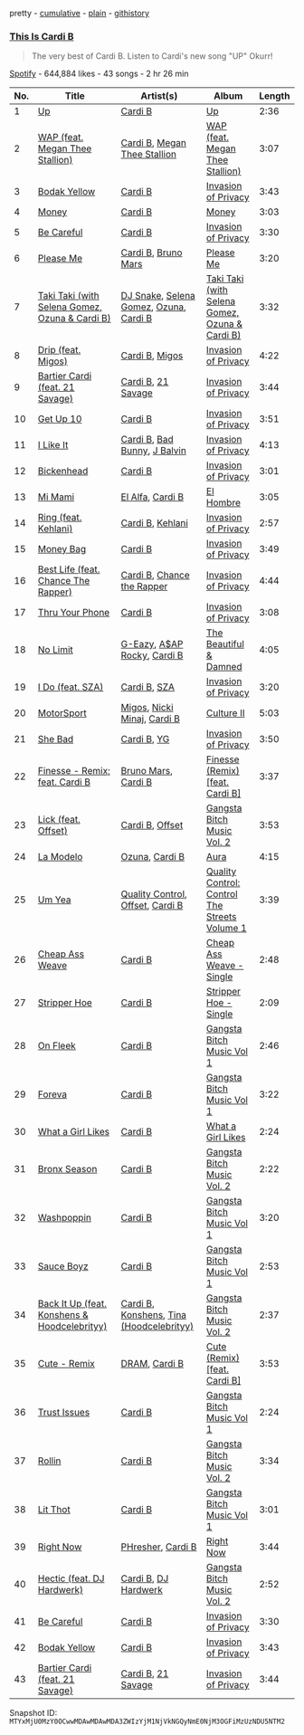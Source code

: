pretty - [cumulative](/playlists/cumulative/37i9dQZF1DWXXQuxfjYVxb.md) - [plain](/playlists/plain/37i9dQZF1DWXXQuxfjYVxb) - [githistory](https://github.githistory.xyz/mackorone/spotify-playlist-archive/blob/main/playlists/plain/37i9dQZF1DWXXQuxfjYVxb)

### [This Is Cardi B](https://open.spotify.com/playlist/37i9dQZF1DWXXQuxfjYVxb)

> The very best of Cardi B\. Listen to Cardi's new song  "UP" Okurr!

[Spotify](https://open.spotify.com/user/spotify) - 644,884 likes - 43 songs - 2 hr 26 min

| No. | Title | Artist(s) | Album | Length |
|---|---|---|---|---|
| 1 | [Up](https://open.spotify.com/track/1XXimziG1uhM0eDNCZCrUl) | [Cardi B](https://open.spotify.com/artist/4kYSro6naA4h99UJvo89HB) | [Up](https://open.spotify.com/album/5BNrcvfbLyADks4RXPW7VP) | 2:36 |
| 2 | [WAP \(feat\. Megan Thee Stallion\)](https://open.spotify.com/track/4Oun2ylbjFKMPTiaSbbCih) | [Cardi B](https://open.spotify.com/artist/4kYSro6naA4h99UJvo89HB), [Megan Thee Stallion](https://open.spotify.com/artist/181bsRPaVXVlUKXrxwZfHK) | [WAP \(feat\. Megan Thee Stallion\)](https://open.spotify.com/album/2ogiazbrNEx0kQHGl5ZBTQ) | 3:07 |
| 3 | [Bodak Yellow](https://open.spotify.com/track/6KBYefIoo7KydImq1uUQlL) | [Cardi B](https://open.spotify.com/artist/4kYSro6naA4h99UJvo89HB) | [Invasion of Privacy](https://open.spotify.com/album/4KdtEKjY3Gi0mKiSdy96ML) | 3:43 |
| 4 | [Money](https://open.spotify.com/track/2GGMabyHXnJmjY6CXhhB2e) | [Cardi B](https://open.spotify.com/artist/4kYSro6naA4h99UJvo89HB) | [Money](https://open.spotify.com/album/2drqVzCt52KiDxKgl0Rq0P) | 3:03 |
| 5 | [Be Careful](https://open.spotify.com/track/2Yl4OmDby9iitgNWZPwxkd) | [Cardi B](https://open.spotify.com/artist/4kYSro6naA4h99UJvo89HB) | [Invasion of Privacy](https://open.spotify.com/album/4KdtEKjY3Gi0mKiSdy96ML) | 3:30 |
| 6 | [Please Me](https://open.spotify.com/track/0PG9fbaaHFHfre2gUVo7AN) | [Cardi B](https://open.spotify.com/artist/4kYSro6naA4h99UJvo89HB), [Bruno Mars](https://open.spotify.com/artist/0du5cEVh5yTK9QJze8zA0C) | [Please Me](https://open.spotify.com/album/5a4sJJ3qjn6hqRsvm0Veso) | 3:20 |
| 7 | [Taki Taki \(with Selena Gomez, Ozuna & Cardi B\)](https://open.spotify.com/track/4w8niZpiMy6qz1mntFA5uM) | [DJ Snake](https://open.spotify.com/artist/540vIaP2JwjQb9dm3aArA4), [Selena Gomez](https://open.spotify.com/artist/0C8ZW7ezQVs4URX5aX7Kqx), [Ozuna](https://open.spotify.com/artist/1i8SpTcr7yvPOmcqrbnVXY), [Cardi B](https://open.spotify.com/artist/4kYSro6naA4h99UJvo89HB) | [Taki Taki \(with Selena Gomez, Ozuna & Cardi B\)](https://open.spotify.com/album/0ZHyvPke0EcVt6rYA8Ins3) | 3:32 |
| 8 | [Drip \(feat\. Migos\)](https://open.spotify.com/track/2qcG0nZ6S3zZV0UrkY5nFo) | [Cardi B](https://open.spotify.com/artist/4kYSro6naA4h99UJvo89HB), [Migos](https://open.spotify.com/artist/6oMuImdp5ZcFhWP0ESe6mG) | [Invasion of Privacy](https://open.spotify.com/album/4KdtEKjY3Gi0mKiSdy96ML) | 4:22 |
| 9 | [Bartier Cardi \(feat\. 21 Savage\)](https://open.spotify.com/track/0dIoGTQXDh1wVnhIiSyYEa) | [Cardi B](https://open.spotify.com/artist/4kYSro6naA4h99UJvo89HB), [21 Savage](https://open.spotify.com/artist/1URnnhqYAYcrqrcwql10ft) | [Invasion of Privacy](https://open.spotify.com/album/4KdtEKjY3Gi0mKiSdy96ML) | 3:44 |
| 10 | [Get Up 10](https://open.spotify.com/track/7p2ewixAShLpjDZrnzZK7c) | [Cardi B](https://open.spotify.com/artist/4kYSro6naA4h99UJvo89HB) | [Invasion of Privacy](https://open.spotify.com/album/4KdtEKjY3Gi0mKiSdy96ML) | 3:51 |
| 11 | [I Like It](https://open.spotify.com/track/58q2HKrzhC3ozto2nDdN4z) | [Cardi B](https://open.spotify.com/artist/4kYSro6naA4h99UJvo89HB), [Bad Bunny](https://open.spotify.com/artist/4q3ewBCX7sLwd24euuV69X), [J Balvin](https://open.spotify.com/artist/1vyhD5VmyZ7KMfW5gqLgo5) | [Invasion of Privacy](https://open.spotify.com/album/4KdtEKjY3Gi0mKiSdy96ML) | 4:13 |
| 12 | [Bickenhead](https://open.spotify.com/track/17Yq72h0p15OhCbZ5lJ5gd) | [Cardi B](https://open.spotify.com/artist/4kYSro6naA4h99UJvo89HB) | [Invasion of Privacy](https://open.spotify.com/album/4KdtEKjY3Gi0mKiSdy96ML) | 3:01 |
| 13 | [Mi Mami](https://open.spotify.com/track/5NbmeIxqXL0MCT5VQDj5eZ) | [El Alfa](https://open.spotify.com/artist/2oQX8QiMXOyuqbcZEFsZfm), [Cardi B](https://open.spotify.com/artist/4kYSro6naA4h99UJvo89HB) | [El Hombre](https://open.spotify.com/album/5hzbgBTxfikktf9cOvggGF) | 3:05 |
| 14 | [Ring \(feat\. Kehlani\)](https://open.spotify.com/track/5DfWF0jqMgZDCiu9zJENTA) | [Cardi B](https://open.spotify.com/artist/4kYSro6naA4h99UJvo89HB), [Kehlani](https://open.spotify.com/artist/0cGUm45nv7Z6M6qdXYQGTX) | [Invasion of Privacy](https://open.spotify.com/album/4KdtEKjY3Gi0mKiSdy96ML) | 2:57 |
| 15 | [Money Bag](https://open.spotify.com/track/1vBeIXlzbAieGoDqInav5j) | [Cardi B](https://open.spotify.com/artist/4kYSro6naA4h99UJvo89HB) | [Invasion of Privacy](https://open.spotify.com/album/4KdtEKjY3Gi0mKiSdy96ML) | 3:49 |
| 16 | [Best Life \(feat\. Chance The Rapper\)](https://open.spotify.com/track/00B7TZ0Xawar6NZ00JFomN) | [Cardi B](https://open.spotify.com/artist/4kYSro6naA4h99UJvo89HB), [Chance the Rapper](https://open.spotify.com/artist/1anyVhU62p31KFi8MEzkbf) | [Invasion of Privacy](https://open.spotify.com/album/4KdtEKjY3Gi0mKiSdy96ML) | 4:44 |
| 17 | [Thru Your Phone](https://open.spotify.com/track/74cVJfmK18rhWnscIpGXjt) | [Cardi B](https://open.spotify.com/artist/4kYSro6naA4h99UJvo89HB) | [Invasion of Privacy](https://open.spotify.com/album/4KdtEKjY3Gi0mKiSdy96ML) | 3:08 |
| 18 | [No Limit](https://open.spotify.com/track/2DQ1ITjI0YoLFzuADN1ZBW) | [G\-Eazy](https://open.spotify.com/artist/02kJSzxNuaWGqwubyUba0Z), [A$AP Rocky](https://open.spotify.com/artist/13ubrt8QOOCPljQ2FL1Kca), [Cardi B](https://open.spotify.com/artist/4kYSro6naA4h99UJvo89HB) | [The Beautiful & Damned](https://open.spotify.com/album/1VAc77UvK5wj8ZSWCo3V2b) | 4:05 |
| 19 | [I Do \(feat\. SZA\)](https://open.spotify.com/track/1f5PNhkNgUpvDEeZfcIlO1) | [Cardi B](https://open.spotify.com/artist/4kYSro6naA4h99UJvo89HB), [SZA](https://open.spotify.com/artist/7tYKF4w9nC0nq9CsPZTHyP) | [Invasion of Privacy](https://open.spotify.com/album/4KdtEKjY3Gi0mKiSdy96ML) | 3:20 |
| 20 | [MotorSport](https://open.spotify.com/track/4wFjTWCunQFKtukqrNijEt) | [Migos](https://open.spotify.com/artist/6oMuImdp5ZcFhWP0ESe6mG), [Nicki Minaj](https://open.spotify.com/artist/0hCNtLu0JehylgoiP8L4Gh), [Cardi B](https://open.spotify.com/artist/4kYSro6naA4h99UJvo89HB) | [Culture II](https://open.spotify.com/album/7fd7SEK25VS3gJAUgSwL6y) | 5:03 |
| 21 | [She Bad](https://open.spotify.com/track/0CfmNX2TXk7yoJqHJiixnp) | [Cardi B](https://open.spotify.com/artist/4kYSro6naA4h99UJvo89HB), [YG](https://open.spotify.com/artist/0A0FS04o6zMoto8OKPsDwY) | [Invasion of Privacy](https://open.spotify.com/album/4KdtEKjY3Gi0mKiSdy96ML) | 3:50 |
| 22 | [Finesse \- Remix; feat\. Cardi B](https://open.spotify.com/track/3Vo4wInECJQuz9BIBMOu8i) | [Bruno Mars](https://open.spotify.com/artist/0du5cEVh5yTK9QJze8zA0C), [Cardi B](https://open.spotify.com/artist/4kYSro6naA4h99UJvo89HB) | [Finesse \(Remix\) \[feat\. Cardi B\]](https://open.spotify.com/album/3mumK2ar9b4JPhVOZR0V2p) | 3:37 |
| 23 | [Lick \(feat\. Offset\)](https://open.spotify.com/track/5XdHz3HfGGOsvdhe06oxts) | [Cardi B](https://open.spotify.com/artist/4kYSro6naA4h99UJvo89HB), [Offset](https://open.spotify.com/artist/4DdkRBBYG6Yk9Ka8tdJ9BW) | [Gangsta Bitch Music Vol\. 2](https://open.spotify.com/album/47IM97GbpNyDREWlr2HtNM) | 3:53 |
| 24 | [La Modelo](https://open.spotify.com/track/2SbzdGpOKlH3HIAGTWTbwU) | [Ozuna](https://open.spotify.com/artist/1i8SpTcr7yvPOmcqrbnVXY), [Cardi B](https://open.spotify.com/artist/4kYSro6naA4h99UJvo89HB) | [Aura](https://open.spotify.com/album/0SukGZiXMtmsZoxstkBtNR) | 4:15 |
| 25 | [Um Yea](https://open.spotify.com/track/6XTetcNx1W6CKG0lSSnvrq) | [Quality Control](https://open.spotify.com/artist/6i392l38cR3uBPF0DbNs7S), [Offset](https://open.spotify.com/artist/4DdkRBBYG6Yk9Ka8tdJ9BW), [Cardi B](https://open.spotify.com/artist/4kYSro6naA4h99UJvo89HB) | [Quality Control: Control The Streets Volume 1](https://open.spotify.com/album/07Jvk8tGuaMhR4H72znlLJ) | 3:39 |
| 26 | [Cheap Ass Weave](https://open.spotify.com/track/1KTkfG53uAWmD5AknK8qWY) | [Cardi B](https://open.spotify.com/artist/4kYSro6naA4h99UJvo89HB) | [Cheap Ass Weave \- Single](https://open.spotify.com/album/5Ixfxd50clmGkqX5ZsfIrz) | 2:48 |
| 27 | [Stripper Hoe](https://open.spotify.com/track/2g5TgTjDM64RjrPL5eC0Q1) | [Cardi B](https://open.spotify.com/artist/4kYSro6naA4h99UJvo89HB) | [Stripper Hoe \- Single](https://open.spotify.com/album/1fFUujB5tYMc1ar0VMvAhr) | 2:09 |
| 28 | [On Fleek](https://open.spotify.com/track/67co9ZN8NRGnB7tiaF8yen) | [Cardi B](https://open.spotify.com/artist/4kYSro6naA4h99UJvo89HB) | [Gangsta Bitch Music Vol 1](https://open.spotify.com/album/4hRSrC7bRqBqDDSfhe5qRO) | 2:46 |
| 29 | [Foreva](https://open.spotify.com/track/5mwQ8wQElaMO1joDd5vtwd) | [Cardi B](https://open.spotify.com/artist/4kYSro6naA4h99UJvo89HB) | [Gangsta Bitch Music Vol 1](https://open.spotify.com/album/4hRSrC7bRqBqDDSfhe5qRO) | 3:22 |
| 30 | [What a Girl Likes](https://open.spotify.com/track/7LLJoOUTcfaZDrFTZgmtE3) | [Cardi B](https://open.spotify.com/artist/4kYSro6naA4h99UJvo89HB) | [What a Girl Likes](https://open.spotify.com/album/4uVh0v1aUwlSPeKWINQDLa) | 2:24 |
| 31 | [Bronx Season](https://open.spotify.com/track/5rsH1ezDwyf4o8JJguPgRc) | [Cardi B](https://open.spotify.com/artist/4kYSro6naA4h99UJvo89HB) | [Gangsta Bitch Music Vol\. 2](https://open.spotify.com/album/47IM97GbpNyDREWlr2HtNM) | 2:22 |
| 32 | [Washpoppin](https://open.spotify.com/track/4GDhJN2w2fLMovXBvjWywV) | [Cardi B](https://open.spotify.com/artist/4kYSro6naA4h99UJvo89HB) | [Gangsta Bitch Music Vol 1](https://open.spotify.com/album/4hRSrC7bRqBqDDSfhe5qRO) | 3:20 |
| 33 | [Sauce Boyz](https://open.spotify.com/track/5W8U3zV3xjeZL0gjKapWxZ) | [Cardi B](https://open.spotify.com/artist/4kYSro6naA4h99UJvo89HB) | [Gangsta Bitch Music Vol 1](https://open.spotify.com/album/4hRSrC7bRqBqDDSfhe5qRO) | 2:53 |
| 34 | [Back It Up \(feat\. Konshens & Hoodcelebrityy\)](https://open.spotify.com/track/6J4khM5qxAUjCsxoURWem1) | [Cardi B](https://open.spotify.com/artist/4kYSro6naA4h99UJvo89HB), [Konshens](https://open.spotify.com/artist/3nwYsifpwrKmCIpw4i0HDW), [Tina \(Hoodcelebrityy\)](https://open.spotify.com/artist/5t6cgFa6vbJbNuxUTgT1L9) | [Gangsta Bitch Music Vol\. 2](https://open.spotify.com/album/47IM97GbpNyDREWlr2HtNM) | 2:37 |
| 35 | [Cute \- Remix](https://open.spotify.com/track/0s12zeNh080RjPnV8gWngY) | [DRAM](https://open.spotify.com/artist/5M0lbkGluOPXLeFjApw8r8), [Cardi B](https://open.spotify.com/artist/4kYSro6naA4h99UJvo89HB) | [Cute \(Remix\) \[feat\. Cardi B\]](https://open.spotify.com/album/3AquWPa5RWSiV4PTUuzXXI) | 3:53 |
| 36 | [Trust Issues](https://open.spotify.com/track/4cxKwt0mdy35povvGlyirE) | [Cardi B](https://open.spotify.com/artist/4kYSro6naA4h99UJvo89HB) | [Gangsta Bitch Music Vol 1](https://open.spotify.com/album/4hRSrC7bRqBqDDSfhe5qRO) | 2:24 |
| 37 | [Rollin](https://open.spotify.com/track/5FY4uYtImpQporoncKhclK) | [Cardi B](https://open.spotify.com/artist/4kYSro6naA4h99UJvo89HB) | [Gangsta Bitch Music Vol\. 2](https://open.spotify.com/album/47IM97GbpNyDREWlr2HtNM) | 3:34 |
| 38 | [Lit Thot](https://open.spotify.com/track/0kfumbp5lPQvPrMTrqsaNv) | [Cardi B](https://open.spotify.com/artist/4kYSro6naA4h99UJvo89HB) | [Gangsta Bitch Music Vol 1](https://open.spotify.com/album/4hRSrC7bRqBqDDSfhe5qRO) | 3:01 |
| 39 | [Right Now](https://open.spotify.com/track/4fc7s6ducbIc1gpaHqLJfJ) | [PHresher](https://open.spotify.com/artist/0FTrIsp2Mg7Bkf8eXQrISa), [Cardi B](https://open.spotify.com/artist/4kYSro6naA4h99UJvo89HB) | [Right Now](https://open.spotify.com/album/6zfTXn9P1NS9Vapp9mA7QY) | 3:44 |
| 40 | [Hectic \(feat\. DJ Hardwerk\)](https://open.spotify.com/track/6GBEjkFlNzM2trwa8rgnIU) | [Cardi B](https://open.spotify.com/artist/4kYSro6naA4h99UJvo89HB), [DJ Hardwerk](https://open.spotify.com/artist/5eX67XYPPv11MhDIdIoCN4) | [Gangsta Bitch Music Vol\. 2](https://open.spotify.com/album/47IM97GbpNyDREWlr2HtNM) | 2:52 |
| 41 | [Be Careful](https://open.spotify.com/track/2Yl4OmDby9iitgNWZPwxkd) | [Cardi B](https://open.spotify.com/artist/4kYSro6naA4h99UJvo89HB) | [Invasion of Privacy](https://open.spotify.com/album/4KdtEKjY3Gi0mKiSdy96ML) | 3:30 |
| 42 | [Bodak Yellow](https://open.spotify.com/track/6KBYefIoo7KydImq1uUQlL) | [Cardi B](https://open.spotify.com/artist/4kYSro6naA4h99UJvo89HB) | [Invasion of Privacy](https://open.spotify.com/album/4KdtEKjY3Gi0mKiSdy96ML) | 3:43 |
| 43 | [Bartier Cardi \(feat\. 21 Savage\)](https://open.spotify.com/track/0dIoGTQXDh1wVnhIiSyYEa) | [Cardi B](https://open.spotify.com/artist/4kYSro6naA4h99UJvo89HB), [21 Savage](https://open.spotify.com/artist/1URnnhqYAYcrqrcwql10ft) | [Invasion of Privacy](https://open.spotify.com/album/4KdtEKjY3Gi0mKiSdy96ML) | 3:44 |

Snapshot ID: `MTYxMjU0MzY0OCwwMDAwMDAwMDA3ZWIzYjM1NjVkNGQyNmE0NjM3OGFiMzUzNDU5NTM2`
